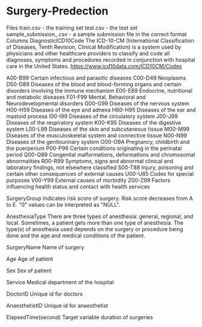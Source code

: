 # Surgery-Predection
Files
train.csv - the training set
test.csv - the test set
sample_submission_.csv - a sample submission file in the correct format
Columns
DiagnosticICD10Code
The ICD-10-CM (International Classification of Diseases, Tenth Revision, Clinical Modification) is a system used by physicians and other healthcare providers to classify and code all diagnoses, symptoms and procedures recorded in conjunction with hospital care in the United States.
https://www.icd10data.com/ICD10CM/Codes

A00-B99 Certain infectious and parasitic diseases
C00-D49 Neoplasms
D50-D89 Diseases of the blood and blood-forming organs and certain disorders involving the immune mechanism
E00-E89 Endocrine, nutritional and metabolic diseases
F01-F99 Mental, Behavioral and Neurodevelopmental disorders
G00-G99 Diseases of the nervous system
H00-H59 Diseases of the eye and adnexa
H60-H95 Diseases of the ear and mastoid process
I00-I99 Diseases of the circulatory system
J00-J99 Diseases of the respiratory system
K00-K95 Diseases of the digestive system
L00-L99 Diseases of the skin and subcutaneous tissue
M00-M99 Diseases of the musculoskeletal system and connective tissue
N00-N99 Diseases of the genitourinary system
O00-O9A Pregnancy, childbirth and the puerperium
P00-P96 Certain conditions originating in the perinatal period
Q00-Q99 Congenital malformations, deformations and chromosomal abnormalities
R00-R99 Symptoms, signs and abnormal clinical and laboratory findings, not elsewhere classified
S00-T88 Injury, poisoning and certain other consequences of external causes
U00-U85 Codes for special purposes
V00-Y99 External causes of morbidity
Z00-Z99 Factors influencing health status and contact with health services

SurgeryGroup
Indicates risk score of surgery. Risk score decreases from A to E. "0" values can be interpreted as "NULL".



AnesthesiaType
There are three types of anesthesia: general, regional, and local. Sometimes, a patient gets more than one type of anesthesia. The type(s) of anesthesia used depends on the surgery or procedure being done and the age and medical conditions of the patient.

SurgeryName
Name of surgery

Age
Age of patient

Sex
Sex of patient

Service
Medical department of the hospital

DoctorID
Unique id for doctors

AnaesthetistID
Unique id for anaesthetist

ElapsedTime(second)
Target variable duration of surgeries
